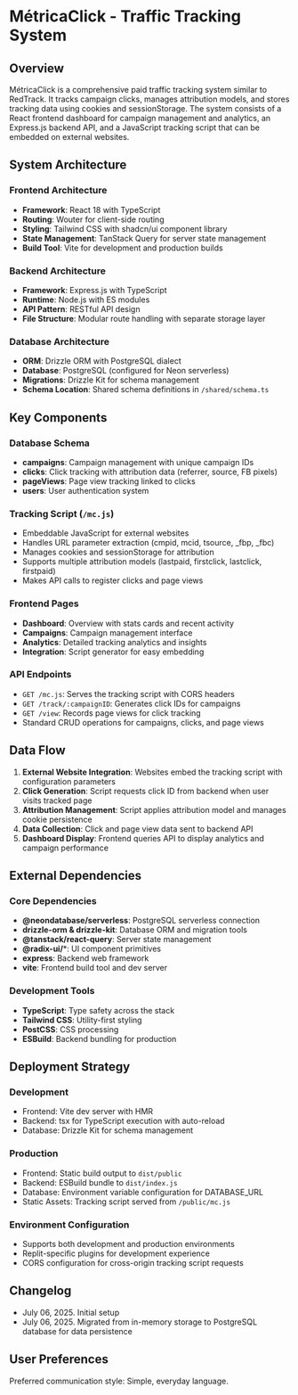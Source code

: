 # MétricaClick - Traffic Tracking System

## Overview

MétricaClick is a comprehensive paid traffic tracking system similar to RedTrack. It tracks campaign clicks, manages attribution models, and stores tracking data using cookies and sessionStorage. The system consists of a React frontend dashboard for campaign management and analytics, an Express.js backend API, and a JavaScript tracking script that can be embedded on external websites.

## System Architecture

### Frontend Architecture
- **Framework**: React 18 with TypeScript
- **Routing**: Wouter for client-side routing
- **Styling**: Tailwind CSS with shadcn/ui component library
- **State Management**: TanStack Query for server state management
- **Build Tool**: Vite for development and production builds

### Backend Architecture
- **Framework**: Express.js with TypeScript
- **Runtime**: Node.js with ES modules
- **API Pattern**: RESTful API design
- **File Structure**: Modular route handling with separate storage layer

### Database Architecture
- **ORM**: Drizzle ORM with PostgreSQL dialect
- **Database**: PostgreSQL (configured for Neon serverless)
- **Migrations**: Drizzle Kit for schema management
- **Schema Location**: Shared schema definitions in `/shared/schema.ts`

## Key Components

### Database Schema
- **campaigns**: Campaign management with unique campaign IDs
- **clicks**: Click tracking with attribution data (referrer, source, FB pixels)
- **pageViews**: Page view tracking linked to clicks
- **users**: User authentication system

### Tracking Script (`/mc.js`)
- Embeddable JavaScript for external websites
- Handles URL parameter extraction (cmpid, mcid, tsource, _fbp, _fbc)
- Manages cookies and sessionStorage for attribution
- Supports multiple attribution models (lastpaid, firstclick, lastclick, firstpaid)
- Makes API calls to register clicks and page views

### Frontend Pages
- **Dashboard**: Overview with stats cards and recent activity
- **Campaigns**: Campaign management interface
- **Analytics**: Detailed tracking analytics and insights
- **Integration**: Script generator for easy embedding

### API Endpoints
- `GET /mc.js`: Serves the tracking script with CORS headers
- `GET /track/:campaignID`: Generates click IDs for campaigns
- `GET /view`: Records page views for click tracking
- Standard CRUD operations for campaigns, clicks, and page views

## Data Flow

1. **External Website Integration**: Websites embed the tracking script with configuration parameters
2. **Click Generation**: Script requests click ID from backend when user visits tracked page
3. **Attribution Management**: Script applies attribution model and manages cookie persistence
4. **Data Collection**: Click and page view data sent to backend API
5. **Dashboard Display**: Frontend queries API to display analytics and campaign performance

## External Dependencies

### Core Dependencies
- **@neondatabase/serverless**: PostgreSQL serverless connection
- **drizzle-orm & drizzle-kit**: Database ORM and migration tools
- **@tanstack/react-query**: Server state management
- **@radix-ui/***: UI component primitives
- **express**: Backend web framework
- **vite**: Frontend build tool and dev server

### Development Tools
- **TypeScript**: Type safety across the stack
- **Tailwind CSS**: Utility-first styling
- **PostCSS**: CSS processing
- **ESBuild**: Backend bundling for production

## Deployment Strategy

### Development
- Frontend: Vite dev server with HMR
- Backend: tsx for TypeScript execution with auto-reload
- Database: Drizzle Kit for schema management

### Production
- Frontend: Static build output to `dist/public`
- Backend: ESBuild bundle to `dist/index.js`
- Database: Environment variable configuration for DATABASE_URL
- Static Assets: Tracking script served from `/public/mc.js`

### Environment Configuration
- Supports both development and production environments
- Replit-specific plugins for development experience
- CORS configuration for cross-origin tracking script requests

## Changelog
- July 06, 2025. Initial setup
- July 06, 2025. Migrated from in-memory storage to PostgreSQL database for data persistence

## User Preferences

Preferred communication style: Simple, everyday language.
